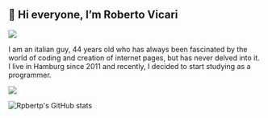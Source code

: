 <h2>👋 Hi everyone, I’m Roberto Vicari</h2>

<!--horizontal divider(gradiant)-->
<img src="https://user-images.githubusercontent.com/73097560/115834477-dbab4500-a447-11eb-908a-139a6edaec5c.gif">


<p class="text">
  I am an italian guy, 44 years old who has always been fascinated by the world of coding and creation of internet pages, but has never delved into it. I live in Hamburg since 2011 and recently, I decided to start studying as a programmer. 
</p>
<!--horizontal divider(gradiant)-->
<img src="https://user-images.githubusercontent.com/73097560/115834477-dbab4500-a447-11eb-908a-139a6edaec5c.gif">

![Rpbertp's GitHub stats](https://github-readme-stats.vercel.app/api?username=Roberto-vic&show_icons=true&theme=tokyonight)
<!---
Roberto-vic/Roberto-vic is a ✨ special ✨ repository because its `README.md` (this file) appears on your GitHub profile.
You can click the Preview link to take a look at your changes.
--->
